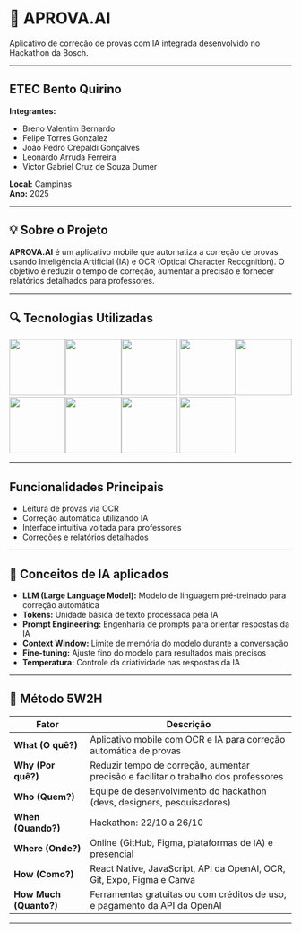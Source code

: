 # 📸 APROVA.AI

Aplicativo de correção de provas com IA integrada desenvolvido no Hackathon da Bosch.

---

## ETEC Bento Quirino

**Integrantes:**
- Breno Valentim Bernardo
- Felipe Torres Gonzalez
- João Pedro Crepaldi Gonçalves
- Leonardo Arruda Ferreira
- Victor Gabriel Cruz de Souza Dumer

**Local:** Campinas  
**Ano:** 2025

---

## 💡 Sobre o Projeto

**APROVA.AI** é um aplicativo mobile que automatiza a correção de provas usando Inteligência Artificial (IA) e OCR (Optical Character Recognition). O objetivo é reduzir o tempo de correção, aumentar a precisão e fornecer relatórios detalhados para professores.

---

## 🔍 Tecnologias Utilizadas
<img src="https://cdn.jsdelivr.net/gh/devicons/devicon@latest/icons/reactnative/reactnative-original.svg" width=100 height=100/><img src="https://cdn.jsdelivr.net/gh/devicons/devicon@latest/icons/nodejs/nodejs-original-wordmark.svg" width=100 height=100/><img src="https://cdn.jsdelivr.net/gh/devicons/devicon@latest/icons/xml/xml-original.svg" width=100 height=100/>  <img src="https://cdn.jsdelivr.net/gh/devicons/devicon@latest/icons/figma/figma-original.svg"  width=100 height=100/><img src="https://cdn.jsdelivr.net/gh/devicons/devicon@latest/icons/canva/canva-original.svg"  width=100 height=100/><img src="https://cdn.jsdelivr.net/gh/devicons/devicon@latest/icons/git/git-original.svg"  width=100 height=100/><img src="https://cdn.jsdelivr.net/gh/devicons/devicon@latest/icons/github/github-original.svg"  width=100 height=100/><img src="https://cdn.jsdelivr.net/gh/devicons/devicon@latest/icons/expo/expo-original.svg"  width=100 height=100/>
<img src="https://cdn.jsdelivr.net/gh/devicons/devicon@latest/icons/javascript/javascript-original.svg"  width=100 height=100/>
          

---

## Funcionalidades Principais
- Leitura de provas via OCR  
- Correção automática utilizando IA  
- Interface intuitiva voltada para professores  
- Correções e relatórios detalhados  

---
## 🦾 Conceitos de IA aplicados
- **LLM (Large Language Model):** Modelo de linguagem pré-treinado para correção automática  
- **Tokens:** Unidade básica de texto processada pela IA  
- **Prompt Engineering:** Engenharia de prompts para orientar respostas da IA  
- **Context Window:** Limite de memória do modelo durante a conversação  
- **Fine-tuning:** Ajuste fino do modelo para resultados mais precisos  
- **Temperatura:** Controle da criatividade nas respostas da IA  

---

## 🧠 Método 5W2H

| Fator | Descrição |
|-------|-----------|
| **What (O quê?)** | Aplicativo mobile com OCR e IA para correção automática de provas |
| **Why (Por quê?)** | Reduzir tempo de correção, aumentar precisão e facilitar o trabalho dos professores |
| **Who (Quem?)** | Equipe de desenvolvimento do hackathon (devs, designers, pesquisadores) |
| **When (Quando?)** | Hackathon: 22/10 a 26/10 |
| **Where (Onde?)** | Online (GitHub, Figma, plataformas de IA) e presencial |
| **How (Como?)** | React Native, JavaScript, API da OpenAI, OCR, Git, Expo, Figma e Canva |
| **How Much (Quanto?)** | Ferramentas gratuitas ou com créditos de uso, e pagamento da API da OpenAI |

---
